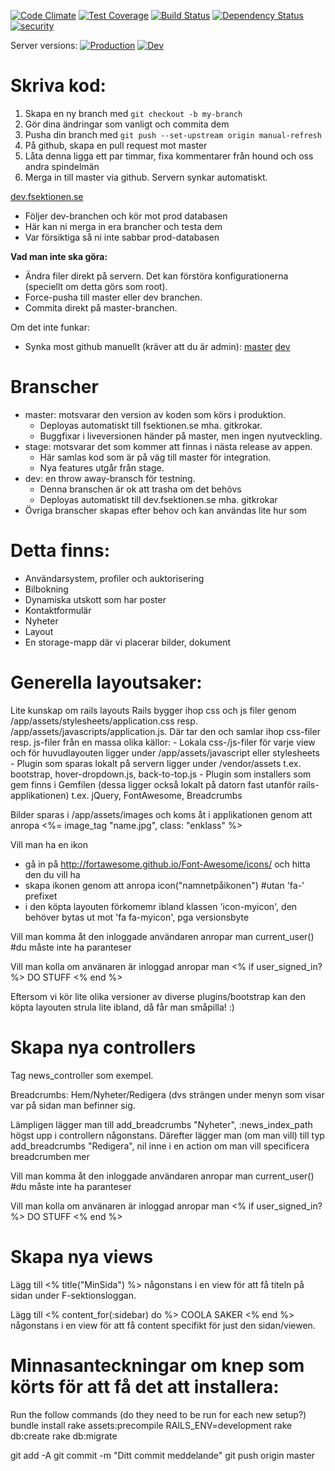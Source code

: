 [![Code Climate](https://codeclimate.com/github/fsek/web/badges/gpa.svg)](https://codeclimate.com/github/fsek/web) [![Test Coverage](https://codeclimate.com/github/fsek/web/badges/coverage.svg)](https://codeclimate.com/github/fsek/web) [![Build Status](https://travis-ci.org/fsek/web.svg?branch=master)](https://travis-ci.org/fsek/web) [![Dependency Status](https://gemnasium.com/fsek/web.svg)](https://gemnasium.com/fsek/web) [![security](https://hakiri.io/github/fsek/web/master.svg)](https://hakiri.io/github/fsek/web/master)

Server versions:
[![Production](http://samson.fsektionen.se/projects/web/stages/production.svg?token=8d70d6eaf8ef80c828d2f1472e89dc6d)](http://samson.fsektionen.se/projects/web/stages/production)
[![Dev](http://samson.fsektionen.se/projects/web/stages/dev.svg?token=8d70d6eaf8ef80c828d2f1472e89dc6d)](http://samson.fsektionen.se/projects/web/stages/dev)

Skriva kod:
==========
1. Skapa en ny branch med `git checkout -b my-branch`
2. Gör dina ändringar som vanligt och commita dem
3. Pusha din branch med `git push --set-upstream origin manual-refresh`
4. På github, skapa en pull request mot master
5. Låta denna ligga ett par timmar, fixa kommentarer från hound och oss andra spindelmän
6. Merga in till master via github. Servern synkar automatiskt.

[dev.fsektionen.se](http://dev.fsektionen.se)
- Följer dev-branchen och kör mot prod databasen
- Här kan ni merga in era brancher och testa dem
- Var försiktiga så ni inte sabbar prod-databasen

__Vad man inte ska göra:__
- Ändra filer direkt på servern. Det kan förstöra konfigurationerna (speciellt om detta görs som root).
- Force-pusha till master eller dev branchen.
- Commita direkt på master-branchen.

Om det inte funkar:
- Synka most github manuellt (kräver att du är admin): [master](http://fsektionen.se/githook/master) [dev](http://fsektionen.se/githook/dev)

Branscher
========

* master: motsvarar den version av koden som körs i produktion. 
  * Deployas automatiskt till fsektionen.se mha. gitkrokar. 
  * Buggfixar i liveversionen händer på master, men ingen nyutveckling.
* stage: motsvarar det som kommer att finnas i nästa release av appen. 
  * Här samlas kod som är på väg till master för integration.
  * Nya features utgår från stage.
* dev: en throw away-bransch för testning. 
  * Denna branschen är ok att trasha om det behövs
  * Deployas automatiskt till dev.fsektionen.se mha. gitkrokar
* Övriga branscher skapas efter behov och kan användas lite hur som

Detta finns:
============
- Användarsystem, profiler och auktorisering
- Bilbokning
- Dynamiska utskott som har poster
- Kontaktformulär 
- Nyheter
- Layout
- En storage-mapp där vi placerar bilder, dokument


Generella layoutsaker:
======================
Lite kunskap om rails layouts
  Rails bygger ihop css och js filer genom /app/assets/stylesheets/application.css resp. /app/assets/javascripts/application.js.
  Där tar den och samlar ihop css-filer resp. js-filer från en massa olika källor:
    - Lokala css-/js-filer för varje view och för huvudlayouten ligger under
        /app/assets/javascript eller stylesheets
    - Plugin som sparas lokalt på servern ligger under
        /vendor/assets
        t.ex. bootstrap, hover-dropdown.js, back-to-top.js
    - Plugin som installers som gem finns i Gemfilen (dessa ligger också lokalt på datorn fast utanför rails-applikationen)
        t.ex. jQuery, FontAwesome, Breadcrumbs

  Bilder sparas i /app/assets/images och koms åt i applikationen genom att anropa
    <%= image_tag "name.jpg", class: "enklass" %>


Vill man ha en ikon 
  - gå in på http://fortawesome.github.io/Font-Awesome/icons/ och hitta den du vill ha
  - skapa ikonen genom att anropa
      icon("namnetpåikonen") #utan 'fa-' prefixet
  - i den köpta layouten förkomemr ibland klassen 'icon-myicon', den behöver bytas ut mot 'fa fa-myicon', pga versionsbyte

Vill man komma åt den inloggade användaren anropar man
  current_user() #du måste inte ha paranteser

Vill man kolla om använaren är inloggad anropar man
  <% if user_signed_in? %>
    DO STUFF
  <% end %>

Eftersom vi kör lite olika versioner av diverse plugins/bootstrap kan den köpta layouten strula lite ibland, då får man småpilla! :)




Skapa nya controllers
=====================
Tag news_controller som exempel.

Breadcrumbs:
  Hem/Nyheter/Redigera (dvs strängen under menyn som visar var på sidan man befinner sig.

  Lämpligen lägger man till
    add_breadcrumbs "Nyheter", :news_index_path
  högst upp i controllern någonstans. Därefter lägger man (om man vill) till typ
    add_breadcrumbs "Redigera", nil
  inne i en action om man vill specificera breadcrumben mer


Vill man komma åt den inloggade användaren anropar man
  current_user() #du måste inte ha paranteser

Vill man kolla om använaren är inloggad anropar man
  <% if user_signed_in? %>
    DO STUFF
  <% end %>





Skapa nya views
===============
Lägg till 
  <% title("MinSida") %> 
någonstans i en view för att få titeln på sidan under F-sektionsloggan.

Lägg till
  <% content_for(:sidebar) do %>
    COOLA SAKER
  <% end %>
någonstans i en view för att få content specifikt för just den sidan/viewen.



Minnasanteckningar om knep som körts för att få det att installera:
===================================================================
Run the follow commands (do they need to be run for each new setup?)
bundle install
rake assets:precompile RAILS_ENV=development
rake db:create
rake db:migrate

git add -A
git commit -m "Ditt commit meddelande"
git push origin master
